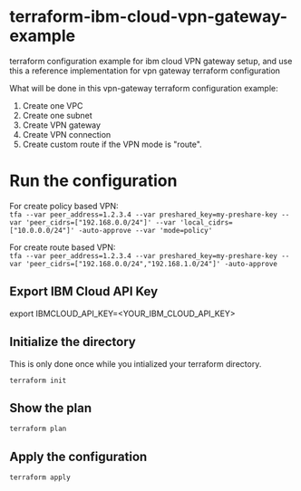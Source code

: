 # terraform-ibm-cloud-vpn-gateway-example
terraform configuration example for ibm cloud VPN gateway setup, and use this a reference implementation for vpn gateway terraform configuration

What will be done in this vpn-gateway terraform configuration example:
1. Create one VPC
2. Create one subnet
3. Create VPN gateway
4. Create VPN connection
5. Create custom route if the VPN mode is "route".

# Run the configuration
For create policy based VPN:  
`tfa --var peer_address=1.2.3.4 --var preshared_key=my-preshare-key --var 'peer_cidrs=["192.168.0.0/24"]' --var 'local_cidrs=["10.0.0.0/24"]' -auto-approve --var 'mode=policy'`

For create route based VPN:  
`tfa --var peer_address=1.2.3.4 --var preshared_key=my-preshare-key --var 'peer_cidrs=["192.168.0.0/24","192.168.1.0/24"]' -auto-approve`

## Export IBM Cloud API Key
export IBMCLOUD_API_KEY=<YOUR_IBM_CLOUD_API_KEY>

## Initialize the directory
This is only done once while you intialized your terraform directory.

`terraform init`


## Show the plan
`terraform plan`


## Apply the configuration
`terraform apply`